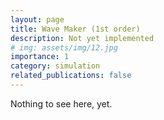 ```yaml
---
layout: page
title: Wave Maker (1st order)
description: Not yet implemented
# img: assets/img/12.jpg
importance: 1
category: simulation
related_publications: false
---
```


Nothing to see here, yet.
